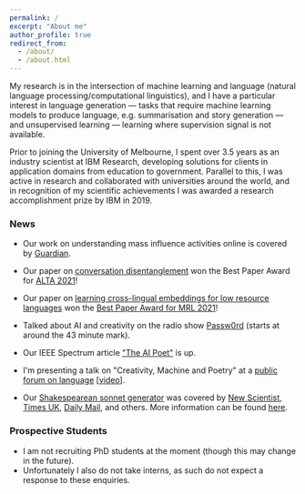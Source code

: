 ```yaml
---
permalink: /
excerpt: "About me"
author_profile: true
redirect_from: 
  - /about/
  - /about.html
---
```


My research is in the intersection of machine learning and language (natural language processing/computational linguistics), and I have a particular interest in language generation &mdash; tasks that require machine learning models to produce language, e.g. summarisation and story generation &mdash;  and unsupervised learning &mdash; learning where supervision signal is not available.

Prior to joining the University of Melbourne, I spent over 3.5 years as an industry scientist at IBM Research, developing solutions for clients in application domains from education to government. Parallel to this, I was active in research and collaborated with universities around the world, and in recognition of my scientific achievements I was awarded a research accomplishment prize by IBM in 2019.

### News

- Our work on understanding mass influence activities online is covered by [Guardian](https://www.theguardian.com/australia-news/2021/dec/10/cyberwarfare-report-australias-democracy-faces-existential-threat-from-mass-influence-of-foreign-powers-and-social-media).

- Our paper on [conversation disentanglement](https://alta2021.alta.asn.au/files/ALTA2021-proceedings-draft.pdf#page=11) won the Best Paper Award for [ALTA 2021](https://alta2021.alta.asn.au/)!

- Our paper on [learning cross-lingual embeddings for low resource languages](https://aclanthology.org/2021.mrl-1.2.pdf) won the [Best Paper Award for MRL 2021](https://sites.google.com/view/mrl-2021/best-papers)!
- Talked about AI and creativity on the radio show [Passw0rd](https://www.mixcloud.com/FI_PassW0rd/passw0rd-creativity-and-ai/) (starts at around the 43 minute mark).
- Our IEEE Spectrum article ["The AI Poet"](https://spectrum.ieee.org/artificial-intelligence/machine-learning/this-ai-poet-mastered-rhythm-rhyme-and-natural-language-to-write-like-shakespeare) 
is up.
- I'm presenting a talk on "Creativity, Machine and Poetry" at a [public forum on language](https://art-museum.unimelb.edu.au/events/language/) [[video](https://www.youtube.com/watch?v=cHUIFKhPPyo)].
- Our [Shakespearean sonnet generator](https://www.aclweb.org/anthology/P18-1181) was covered by [New Scientist](https://www.newscientist.com/article/2175301-ai-creates-shakespearean-sonnets-and-theyre-actually-quite-good/), [Times UK](https://www.thetimes.co.uk/article/computers-produce-poetry-by-the-meter-vk80077zl), [Daily Mail](http://www.dailymail.co.uk/sciencetech/article-6000619/Can-spot-real-Shakespeare-sonnet-AI-learns-write-poetry.html), and others. More information can be found [here](https://github.com/jhlau/deepspeare#media-coverage).

### Prospective Students

- I am not recruiting PhD students at the moment (though this may change in the future).
- Unfortunately I also do not take interns, as such do not expect a response to these enquiries.
